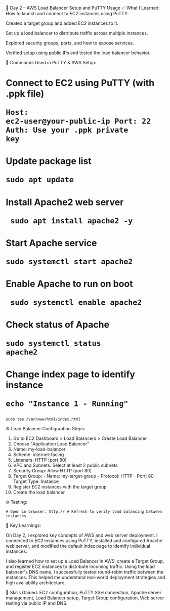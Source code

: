 📅 Day 2 – AWS Load Balancer Setup and PuTTY Usage
✅ What I Learned:
How to launch and connect to EC2 instances using PuTTY.

Created a target group and added EC2 instances to it.

Set up a load balancer to distribute traffic across multiple instances.

Explored security groups, ports, and how to expose services.

Verified setup using public IPs and tested the load balancer behavior.

🧾 Commands Used in PuTTY & AWS Setup:
# Connect to EC2 using PuTTY (with .ppk file) <pre><code>Host: ec2-user@your-public-ip Port: 22 Auth: Use your .ppk private key</code></pre>
# Update package list <pre><code>sudo apt update </code></pre>
# Install Apache2 web server<pre><code> sudo apt install apache2 -y </code></pre>
# Start Apache service <pre><code>sudo systemctl start apache2 </code></pre>
# Enable Apache to run on boot <pre><code> sudo systemctl enable apache2 </code></pre>
# Check status of Apache <pre><code>sudo systemctl status apache2</code></pre>
# Change index page to identify instance <pre><code>echo "Instance 1 - Running" </code></pre>
<pre><code>sudo tee /var/www/html/index.html </code></pre>
⚙️ Load Balancer Configuration Steps:
1. Go to EC2 Dashboard > Load Balancers > Create Load Balancer 
2. Choose "Application Load Balancer"
3. Name: my-load-balancer
4. Scheme: internet-facing
5. Listeners: HTTP (port 80)
6. VPC and Subnets: Select at least 2 public subnets
7. Security Group: Allow HTTP (port 80)
8. Target Group: - Name: my-target-group - Protocol: HTTP - Port: 80 - Target Type: Instance
9. Register EC2 instances with the target group
10. Create the load balancer </code></pre>

🌐 Testing:
<pre><code># Open in browser: http://<load-balancer-dns-name> # Refresh to verify load balancing between instances </code></pre>

🧠 Key Learnings:

On Day 2, I explored key concepts of AWS and web server deployment. I connected to EC2 instances using PuTTY, installed and configured Apache web server, and modified the default index page to identify individual instances.

I also learned how to set up a Load Balancer in AWS, create a Target Group, and register EC2 instances to distribute incoming traffic. Using the load balancer's DNS name, I successfully tested round-robin traffic between the instances. This helped me understand real-world deployment strategies and high availability architecture.

🔧 Skills Gained: EC2 configuration, PuTTY SSH connection, Apache server management, Load Balancer setup, Target Group configuration, Web server testing via public IP and DNS.


